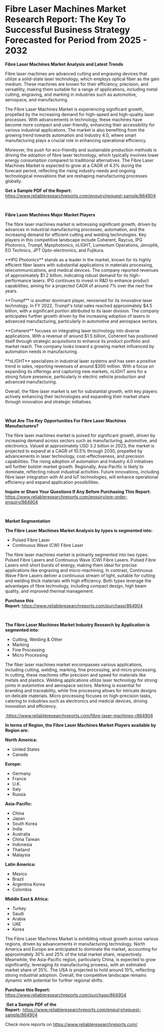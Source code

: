 <p><h1>Fibre Laser Machines Market Research Report: The Key To Successful Business Strategy Forecasted for Period from 2025 - 2032</h1></p><p><strong>Fibre Laser Machines Market Analysis and Latest Trends</strong></p>
<p><p>Fibre laser machines are advanced cutting and engraving devices that utilize a solid-state laser technology, which employs optical fiber as the gain medium. These machines are known for their efficiency, precision, and versatility, making them suitable for a range of applications, including metal cutting, engraving, and marking in industries such as automotive, aerospace, and manufacturing.</p><p>The Fibre Laser Machines Market is experiencing significant growth, propelled by the increasing demand for high-speed and high-quality laser processes. With advancements in technology, these machines have become more compact and user-friendly, enhancing their accessibility for various industrial applications. The market is also benefiting from the growing trend towards automation and Industry 4.0, where smart manufacturing plays a crucial role in enhancing operational efficiency.</p><p>Moreover, the push for eco-friendly and sustainable production methods is driving the adoption of fibre laser technology, which typically involves lower energy consumption compared to traditional alternatives. The Fibre Laser Machines Market is expected to grow at a CAGR of 4.3% during the forecast period, reflecting the rising industry needs and ongoing technological innovations that are reshaping manufacturing processes globally.</p></p>
<p><strong>Get a Sample PDF of the Report:&nbsp;</strong> <a href="https://www.reliableresearchreports.com/enquiry/request-sample/864904?utm_campaign=2187&utm_medium=2&utm_source=Github&utm_content=ia&utm_term=19022025&utm_id=fibre-laser-machines">https://www.reliableresearchreports.com/enquiry/request-sample/864904</a></p>
<p>&nbsp;</p>
<p><strong>Fibre Laser Machines Major Market Players</strong></p>
<p><p>The fibre laser machines market is witnessing significant growth, driven by advances in industrial manufacturing processes, automation, and the increasing demand for efficient cutting and welding technologies. Key players in this competitive landscape include Coherent, Raycus, IPG Photonics, Trumpf, Maxphotonics, nLIGHT, Lumentum Operations, Jenoptik, EO Technics, JPT Opto-electronics, and Fujikura.</p><p>**IPG Photonics** stands as a leader in the market, known for its highly efficient fiber lasers with substantial applications in materials processing, telecommunications, and medical devices. The company reported revenues of approximately $1.2 billion, indicating robust demand for its high-performance lasers. IPG continues to invest in R&D to enhance product capabilities, aiming for a projected CAGR of around 7% over the next five years.</p><p>**Trumpf** is another dominant player, renowned for its innovative laser technology. In FY 2022, Trumpf's total sales reached approximately $4.5 billion, with a significant portion attributed to its laser division. The company anticipates further growth driven by the increasing adoption of lasers in advanced manufacturing, particularly in automotive and aerospace sectors.</p><p>**Coherent** focuses on integrating laser technology into diverse applications. With a revenue of around $1.5 billion, Coherent has positioned itself through strategic acquisitions to enhance its product portfolio and market reach. The company looks toward a growing market influenced by automation needs in manufacturing.</p><p>**nLIGHT** specializes in industrial laser systems and has seen a positive trend in sales, reporting revenues of around $300 million. With a focus on expanding its offerings and capturing new markets, nLIGHT aims for a strong future presence, particularly in electric vehicle production and advanced manufacturing.</p><p>Overall, the fibre laser market is set for substantial growth, with key players actively enhancing their technologies and expanding their market share through innovation and strategic initiatives.</p></p>
<p>&nbsp;</p>
<p><strong>What Are The Key Opportunities For Fibre Laser Machines Manufacturers?</strong></p>
<p><p>The fibre laser machines market is poised for significant growth, driven by increasing demand across sectors such as manufacturing, automotive, and electronics. Valued at approximately USD 3.2 billion in 2023, the market is projected to expand at a CAGR of 10.5% through 2030, propelled by advancements in laser technology, cost-effectiveness, and precision capabilities. The rising adoption of automation and Industry 4.0 initiatives will further bolster market growth. Regionally, Asia-Pacific is likely to dominate, reflecting robust industrial activities. Future innovations, including fibre laser integration with AI and IoT technologies, will enhance operational efficiency and expand application possibilities.</p></p>
<p><strong>Inquire or Share Your Questions If Any Before Purchasing This Report:</strong> <a href="https://www.reliableresearchreports.com/enquiry/pre-order-enquiry/864904?utm_campaign=2187&utm_medium=2&utm_source=Github&utm_content=ia&utm_term=19022025&utm_id=fibre-laser-machines">https://www.reliableresearchreports.com/enquiry/pre-order-enquiry/864904</a></p>
<p>&nbsp;</p>
<p><strong>Market Segmentation</strong></p>
<p><strong>The Fibre Laser Machines Market Analysis by types is segmented into:</strong></p>
<p><ul><li>Pulsed Fibre Laser</li><li>Continuous Wave (CW) Fibre Laser</li></ul></p>
<p><p>The fibre laser machines market is primarily segmented into two types: Pulsed Fibre Lasers and Continuous Wave (CW) Fibre Lasers. Pulsed Fibre Lasers emit short bursts of energy, making them ideal for precise applications like engraving and micro-machining. In contrast, Continuous Wave Fibre Lasers deliver a continuous stream of light, suitable for cutting and welding thick materials with high efficiency. Both types leverage the advantages of fibre technology, including compact design, high beam quality, and improved thermal management.</p></p>
<p><strong>Purchase this Report:&nbsp;</strong><a href="https://www.reliableresearchreports.com/purchase/864904?utm_campaign=2187&utm_medium=2&utm_source=Github&utm_content=ia&utm_term=19022025&utm_id=fibre-laser-machines">https://www.reliableresearchreports.com/purchase/864904</a></p>
<p>&nbsp;</p>
<p><strong>The Fibre Laser Machines Market Industry Research by Application is segmented into:</strong></p>
<p><ul><li>Cutting, Welding & Other</li><li>Marking</li><li>Fine Processing</li><li>Micro Processing</li></ul></p>
<p><p>The fiber laser machines market encompasses various applications, including cutting, welding, marking, fine processing, and micro processing. In cutting, these machines offer precision and speed for materials like metals and plastics. Welding applications utilize laser technology for strong joints in automotive and aerospace sectors. Marking is essential for branding and traceability, while fine processing allows for intricate designs on delicate materials. Micro processing focuses on high-precision tasks, catering to industries such as electronics and medical devices, driving innovation and efficiency.</p></p>
<p><a href="https://www.reliableresearchreports.com/fibre-laser-machines-r864904?utm_campaign=2187&utm_medium=2&utm_source=Github&utm_content=ia&utm_term=19022025&utm_id=fibre-laser-machines">&nbsp;https://www.reliableresearchreports.com/fibre-laser-machines-r864904</a></p>
<p><strong>In terms of Region, the Fibre Laser Machines Market Players available by Region are:</strong></p>
<p>
    <p> <strong> North America: </strong>
        <ul>
            <li>United States</li>
            <li>Canada</li>
        </ul>
        </p> 
    <p> <strong> Europe: </strong>
        <ul>
            <li>Germany</li>
            <li>France</li>
            <li>U.K.</li>
            <li>Italy</li>
            <li>Russia</li>
        </ul>
        </p> 
    <p> <strong> Asia-Pacific: </strong>
        <ul>
            <li>China</li>
            <li>Japan</li>
            <li>South Korea</li>
            <li>India</li>
            <li>Australia</li>
            <li>China Taiwan</li>
            <li>Indonesia</li>
            <li>Thailand</li>
            <li>Malaysia</li>
        </ul>
        </p> 
    <p> <strong> Latin America: </strong>
        <ul>
            <li>Mexico</li>
            <li>Brazil</li>
            <li>Argentina Korea</li>
            <li>Colombia</li>
        </ul>
        </p> 
    <p> <strong> Middle East & Africa: </strong>
        <ul>
            <li>Turkey</li>
            <li>Saudi</li>
            <li>Arabia</li>
            <li>UAE</li>
            <li>Korea</li>
        </ul>
    </p>
    </p>
<p><p>The Fibre Laser Machines Market is exhibiting robust growth across various regions, driven by advancements in manufacturing technology. North America and Europe are anticipated to dominate the market, accounting for approximately 30% and 25% of the total market share, respectively. Meanwhile, the Asia-Pacific region, particularly China, is expected to grow significantly, leveraging its manufacturing prowess, with an estimated market share of 35%. The USA is projected to hold around 10%, reflecting strong industrial adoption. Overall, the competitive landscape remains dynamic with potential for further regional shifts.</p></p>
<p><strong>Purchase this Report: </strong><a href="https://www.reliableresearchreports.com/purchase/864904?utm_campaign=2187&utm_medium=2&utm_source=Github&utm_content=ia&utm_term=19022025&utm_id=fibre-laser-machines">https://www.reliableresearchreports.com/purchase/864904</a></p>
<p>&nbsp;<strong>Get a Sample PDF of the Report:&nbsp;&nbsp;</strong><a href="https://www.reliableresearchreports.com/enquiry/request-sample/864904?utm_campaign=2187&utm_medium=2&utm_source=Github&utm_content=ia&utm_term=19022025&utm_id=fibre-laser-machines">https://www.reliableresearchreports.com/enquiry/request-sample/864904</a></p>
<p><strong></strong></p>
<p>Check more reports on <a href="https://www.reliableresearchreports.com/?utm_campaign=2187&utm_medium=2&utm_source=Github&utm_content=ia&utm_term=19022025&utm_id=fibre-laser-machines">https://www.reliableresearchreports.com/</a></p>